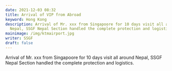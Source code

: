 ```yaml
---
date: 2021-12-03 08:32
title: Arrival of VIP from Abroad
keyword: Hong Kong
description: Arrival of Mr. xxx from Singapoore for 10 days visit all around
  Nepal, SSGF Nepal Section handled the complete protection and logistics.
mainimage: /img/ktmairport.jpg
writer: SSGF
draft: false
---
```

Arrival of Mr. xxx from Singapoore for 10 days visit all around Nepal, SSGF Nepal Section handled the complete protection and logistics.